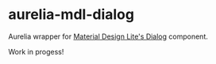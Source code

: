 # aurelia-mdl-dialog
Aurelia wrapper for [Material Design Lite's Dialog](https://getmdl.io/components/#dialog-section) component.

Work in progess!
